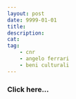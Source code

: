 ```yaml
---
layout: post
date: 9999-01-01
title:
description:
cat:
tag:
    - cnr
    - angelo ferrari
    - beni culturali
---
```


[](indexea29.html?page_id=474)

### Click here\...

